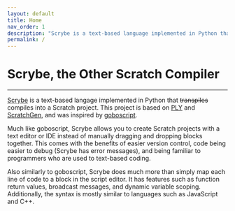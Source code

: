 ```yaml
---
layout: default
title: Home
nav_order: 1
description: "Scrybe is a text-based language implemented in Python that compiles into a Scratch project."
permalink: /
---
```


# Scrybe, the Other Scratch Compiler
<hr>

[Scrybe](https://github.com/ScrybeLang/Scrybe) is a text-based langage implemented in Python that ~~transpiles~~ compiles into a Scratch project. This project is based on [PLY](https://pypi.org/project/ply/) and [ScratchGen](https://pypi.org/project/ScratchGen/), and was inspired by [goboscript](https://github.com/aspizu/goboscript).

Much like goboscript, Scrybe allows you to create Scratch projects with a text editor or IDE instead of manually dragging and dropping blocks together. This comes with the benefits of easier version control, code being easier to debug (Scrybe has error messages), and being familiar to programmers who are used to text-based coding.

Also similarly to goboscript, Scrybe does much more than simply map each line of code to a block in the script editor. It has features such as function return values, broadcast messages, and dynamic variable scoping. Additionally, the syntax is mostly similar to languages such as JavaScript and C++.
